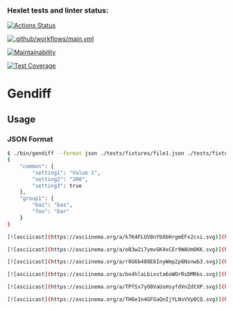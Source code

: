 ### Hexlet tests and linter status:
[![Actions Status](https://github.com/ruzen01/php-project-48/actions/workflows/hexlet-check.yml/badge.svg)](https://github.com/ruzen01/php-project-48/actions)

[![.github/workflows/main.yml](https://github.com/ruzen01/php-project-48/actions/workflows/main.yml/badge.svg?branch=main)](https://github.com/ruzen01/php-project-48/actions/workflows/main.yml)

[![Maintainability](https://api.codeclimate.com/v1/badges/e50f1b6e1bb86b82a3ff/maintainability)](https://codeclimate.com/github/ruzen01/php-project-48/maintainability)

[![Test Coverage](https://api.codeclimate.com/v1/badges/e50f1b6e1bb86b82a3ff/test_coverage)](https://codeclimate.com/github/ruzen01/php-project-48/test_coverage)

# Gendiff

## Usage

### JSON Format

```sh
$ ./bin/gendiff --format json ./tests/fixtures/file1.json ./tests/fixtures/file2.json
{
    "common": {
        "setting1": "Value 1",
        "setting2": "200",
        "setting3": true
    },
    "group1": {
        "baz": "bas",
        "foo": "bar"
    }
}

[![asciicast](https://asciinema.org/a/k7K4FLUV8nYbXbHrgmEFx2csi.svg)](https://asciinema.org/a/k7K4FLUV8nYbXbHrgmEFx2csi)

[![asciicast](https://asciinema.org/a/eB3w2i7ymvGK4xCEr9WAUmOKK.svg)](https://asciinema.org/a/eB3w2i7ymvGK4xCEr9WAUmOKK)

[![asciicast](https://asciinema.org/a/r0G6b480E6InyWmp2p6Nsnwb3.svg)](https://asciinema.org/a/r0G6b480E6InyWmp2p6Nsnwb3)

[![asciicast](https://asciinema.org/a/bo4hlaLbixvta6oWOrRsDMRks.svg)](https://asciinema.org/a/bo4hlaLbixvta6oWOrRsDMRks)

[![asciicast](https://asciinema.org/a/TPfSx7yO0VaUsHsyfdVnZdtXP.svg)](https://asciinema.org/a/TPfSx7yO0VaUsHsyfdVnZdtXP)

[![asciicast](https://asciinema.org/a/TH6e1n4GFGaQnIjYLNsVVp0CQ.svg)](https://asciinema.org/a/TH6e1n4GFGaQnIjYLNsVVp0CQ)